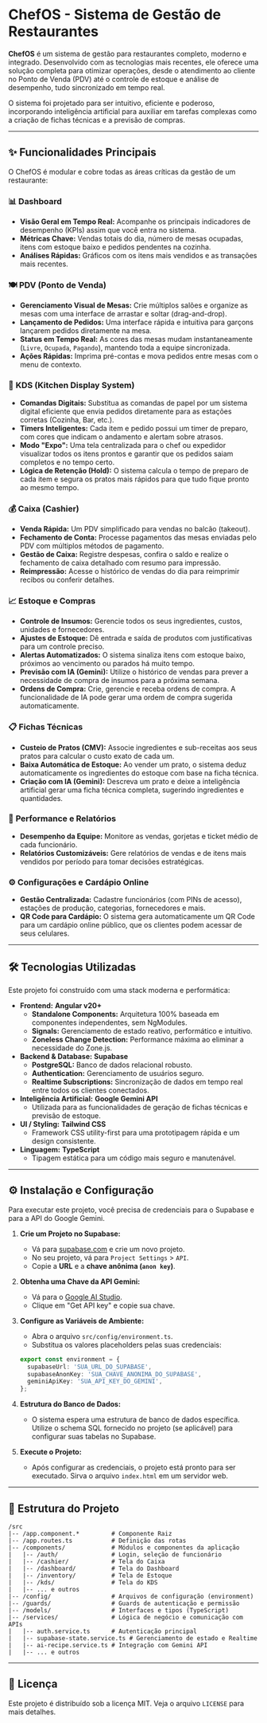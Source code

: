 # ChefOS - Sistema de Gestão de Restaurantes

**ChefOS** é um sistema de gestão para restaurantes completo, moderno e integrado. Desenvolvido com as tecnologias mais recentes, ele oferece uma solução completa para otimizar operações, desde o atendimento ao cliente no Ponto de Venda (PDV) até o controle de estoque e análise de desempenho, tudo sincronizado em tempo real.

O sistema foi projetado para ser intuitivo, eficiente e poderoso, incorporando inteligência artificial para auxiliar em tarefas complexas como a criação de fichas técnicas e a previsão de compras.

---

## ✨ Funcionalidades Principais

O ChefOS é modular e cobre todas as áreas críticas da gestão de um restaurante:

### 📊 **Dashboard**
- **Visão Geral em Tempo Real:** Acompanhe os principais indicadores de desempenho (KPIs) assim que você entra no sistema.
- **Métricas Chave:** Vendas totais do dia, número de mesas ocupadas, itens com estoque baixo e pedidos pendentes na cozinha.
- **Análises Rápidas:** Gráficos com os itens mais vendidos e as transações mais recentes.

### 🍽️ **PDV (Ponto de Venda)**
- **Gerenciamento Visual de Mesas:** Crie múltiplos salões e organize as mesas com uma interface de arrastar e soltar (drag-and-drop).
- **Lançamento de Pedidos:** Uma interface rápida e intuitiva para garçons lançarem pedidos diretamente na mesa.
- **Status em Tempo Real:** As cores das mesas mudam instantaneamente (`Livre`, `Ocupada`, `Pagando`), mantendo toda a equipe sincronizada.
- **Ações Rápidas:** Imprima pré-contas e mova pedidos entre mesas com o menu de contexto.

### 🍳 **KDS (Kitchen Display System)**
- **Comandas Digitais:** Substitua as comandas de papel por um sistema digital eficiente que envia pedidos diretamente para as estações corretas (Cozinha, Bar, etc.).
- **Timers Inteligentes:** Cada item e pedido possui um timer de preparo, com cores que indicam o andamento e alertam sobre atrasos.
- **Modo "Expo":** Uma tela centralizada para o chef ou expedidor visualizar todos os itens prontos e garantir que os pedidos saiam completos e no tempo certo.
- **Lógica de Retenção (Hold):** O sistema calcula o tempo de preparo de cada item e segura os pratos mais rápidos para que tudo fique pronto ao mesmo tempo.

### 💰 **Caixa (Cashier)**
- **Venda Rápida:** Um PDV simplificado para vendas no balcão (takeout).
- **Fechamento de Conta:** Processe pagamentos das mesas enviadas pelo PDV com múltiplos métodos de pagamento.
- **Gestão de Caixa:** Registre despesas, confira o saldo e realize o fechamento de caixa detalhado com resumo para impressão.
- **Reimpressão:** Acesse o histórico de vendas do dia para reimprimir recibos ou conferir detalhes.

### 📈 **Estoque e Compras**
- **Controle de Insumos:** Gerencie todos os seus ingredientes, custos, unidades e fornecedores.
- **Ajustes de Estoque:** Dê entrada e saída de produtos com justificativas para um controle preciso.
- **Alertas Automatizados:** O sistema sinaliza itens com estoque baixo, próximos ao vencimento ou parados há muito tempo.
- **Previsão com IA (Gemini):** Utilize o histórico de vendas para prever a necessidade de compra de insumos para a próxima semana.
- **Ordens de Compra:** Crie, gerencie e receba ordens de compra. A funcionalidade de IA pode gerar uma ordem de compra sugerida automaticamente.

### 📋 **Fichas Técnicas**
- **Custeio de Pratos (CMV):** Associe ingredientes e sub-receitas aos seus pratos para calcular o custo exato de cada um.
- **Baixa Automática de Estoque:** Ao vender um prato, o sistema deduz automaticamente os ingredientes do estoque com base na ficha técnica.
- **Criação com IA (Gemini):** Descreva um prato e deixe a inteligência artificial gerar uma ficha técnica completa, sugerindo ingredientes e quantidades.

### 🚀 **Performance e Relatórios**
- **Desempenho da Equipe:** Monitore as vendas, gorjetas e ticket médio de cada funcionário.
- **Relatórios Customizáveis:** Gere relatórios de vendas e de itens mais vendidos por período para tomar decisões estratégicas.

### ⚙️ **Configurações e Cardápio Online**
- **Gestão Centralizada:** Cadastre funcionários (com PINs de acesso), estações de produção, categorias, fornecedores e mais.
- **QR Code para Cardápio:** O sistema gera automaticamente um QR Code para um cardápio online público, que os clientes podem acessar de seus celulares.

---

## 🛠️ Tecnologias Utilizadas

Este projeto foi construído com uma stack moderna e performática:

- **Frontend:** **Angular v20+**
  - **Standalone Components:** Arquitetura 100% baseada em componentes independentes, sem NgModules.
  - **Signals:** Gerenciamento de estado reativo, performático e intuitivo.
  - **Zoneless Change Detection:** Performance máxima ao eliminar a necessidade do Zone.js.
- **Backend & Database:** **Supabase**
  - **PostgreSQL:** Banco de dados relacional robusto.
  - **Authentication:** Gerenciamento de usuários seguro.
  - **Realtime Subscriptions:** Sincronização de dados em tempo real entre todos os clientes conectados.
- **Inteligência Artificial:** **Google Gemini API**
  - Utilizada para as funcionalidades de geração de fichas técnicas e previsão de estoque.
- **UI / Styling:** **Tailwind CSS**
  - Framework CSS utility-first para uma prototipagem rápida e um design consistente.
- **Linguagem:** **TypeScript**
  - Tipagem estática para um código mais seguro e manutenável.

---

## ⚙️ Instalação e Configuração

Para executar este projeto, você precisa de credenciais para o Supabase e para a API do Google Gemini.

1.  **Crie um Projeto no Supabase:**
    - Vá para [supabase.com](https://supabase.com/) e crie um novo projeto.
    - No seu projeto, vá para `Project Settings` > `API`.
    - Copie a **URL** e a **chave anônima (`anon key`)**.

2.  **Obtenha uma Chave da API Gemini:**
    - Vá para o [Google AI Studio](https://aistudio.google.com/).
    - Clique em "Get API key" e copie sua chave.

3.  **Configure as Variáveis de Ambiente:**
    - Abra o arquivo `src/config/environment.ts`.
    - Substitua os valores placeholders pelas suas credenciais:

    ```typescript
    export const environment = {
      supabaseUrl: 'SUA_URL_DO_SUPABASE',
      supabaseAnonKey: 'SUA_CHAVE_ANONIMA_DO_SUPABASE',
      geminiApiKey: 'SUA_API_KEY_DO_GEMINI',
    };
    ```

4.  **Estrutura do Banco de Dados:**
    - O sistema espera uma estrutura de banco de dados específica. Utilize o schema SQL fornecido no projeto (se aplicável) para configurar suas tabelas no Supabase.

5.  **Execute o Projeto:**
    - Após configurar as credenciais, o projeto está pronto para ser executado. Sirva o arquivo `index.html` em um servidor web.

---

## 📁 Estrutura do Projeto

```
/src
|-- /app.component.*         # Componente Raiz
|-- /app.routes.ts           # Definição das rotas
|-- /components/             # Módulos e componentes da aplicação
|   |-- /auth/               # Login, seleção de funcionário
|   |-- /cashier/            # Tela do Caixa
|   |-- /dashboard/          # Tela do Dashboard
|   |-- /inventory/          # Tela de Estoque
|   |-- /kds/                # Tela do KDS
|   |-- ... e outros
|-- /config/                 # Arquivos de configuração (environment)
|-- /guards/                 # Guards de autenticação e permissão
|-- /models/                 # Interfaces e tipos (TypeScript)
|-- /services/               # Lógica de negócio e comunicação com APIs
|   |-- auth.service.ts      # Autenticação principal
|   |-- supabase-state.service.ts # Gerenciamento de estado e Realtime
|   |-- ai-recipe.service.ts # Integração com Gemini API
|   |-- ... e outros
```

---

## 📄 Licença

Este projeto é distribuído sob a licença MIT. Veja o arquivo `LICENSE` para mais detalhes.